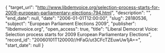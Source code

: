 {
  "target_url": "http://www.libdemvoice.org/selection-process-starts-for-2009-european-parliamentary-elections-794.html", 
  "description": "", 
  "end_date": null, 
  "date": "2006-01-01T12:00:00", 
  "slug": 28180536, 
  "subject": "European Parliament Elections 2009", 
  "publisher": "libdemvoice.org", 
  "open_access": true, 
  "title": "Liberal Democrat Voice: Selection process starts for 2009 European Parliamentary Elections", 
  "record_id": "20060101T120000//HFaG/ut3CFcTZEuwUw1jA==", 
  "start_date": null
}

